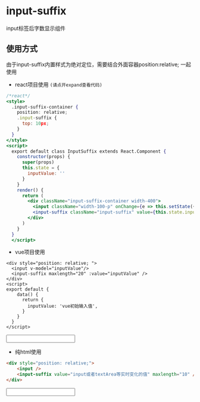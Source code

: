 # input-suffix

input标签后字数显示组件

## 使用方式

由于input-suffix内置样式为绝对定位，需要结合外面容器position:relative; 一起使用

*  react项目使用 `(请点开expand查看代码)`

``` jsx
/*react*/
<style>
  .input-suffix-container {
    position: relative;
    .input-suffix {
      top: 10px;
    }
  }
</style>
<script>
  export default class InputSuffix extends React.Component {
    constructor(props) {
      super(props)
      this.state = {
        inputValue: ''
      }
    }
    render() {
      return (
        <div className="input-suffix-container width-400">
          <input className="width-100-p" onChange={e => this.setState({ inputValue: e.target.value })}/>
          <input-suffix className="input-suffix" value={this.state.inputValue} maxLength="30" />
        </div>
      )
    }
  }
  </script>
```

* vue项目使用

``` vue
<div style="position: relative; ">
  <input v-model="inputValue"/>
  <input-suffix maxlength="20" :value="inputValue" />
</div>
<script>
export default {
    data() {
      return {
        inputValue: 'vue初始输入值',
      }
    }  
  }
</script>
```

<div id="vue-example" style="position: relative; " class="width-400">
  <input v-model="inputValue" class="width-100-p"/>
  <input-suffix maxlength="20" :value="inputValue" />
</div>

<script>
  new Vue({
    el: '#vue-example', 
    data() {
      return {
        inputValue: 'vue初始输入值',
      }
    }  

  }); 
</script>

* 纯html使用

``` html
<div style="position: relative;">
    <input />
    <input-suffix value="input或者textArea等实时变化的值" maxlength="10" />
</div>
```

<div style="position: relative; ">
  <input />
  <input-suffix maxlength="10"/>
</div>

